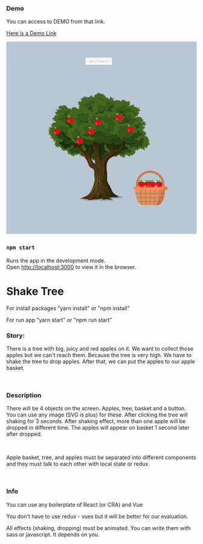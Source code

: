 ### Demo

You can access to DEMO from that link.

<p><a href="http://shaketree.surge.sh/">Here is a Demo Link</a></p>
<img src="shaketree.png" />

### `npm start`

Runs the app in the development mode.\
Open [http://localhost:3000](http://localhost:3000) to view it in the browser.

# Shake Tree

<p>For install packages "yarn install" or "npm install"</p>
<p>For run app "yarn start" or "npm run start"</p>

<h3>Story:</h3>

<p>There is a tree with big, juicy and red apples on it. We want to collect those apples but we can't reach them. Because the tree is very high. We have to shake the tree to drop apples. After that, we can put the apples to our apple basket.</p>
</br>

<h3>Description</h3>
<p>There will be 4 objects on the screen. Apples, tree, basket and a button. You can use any image (SVG is plus) for these. After clicking the tree will shaking for 3 seconds. After shaking effect, more than one apple will be dropped in different time. The apples will appear on basket 1 second later after dropped.</p>
</br>

<p>Apple basket, tree, and apples must be separated into different components and they must talk to each other with local state or redux.</p>
</br>

<h3>Info</h3>
You can use any boilerplate of React (or CRA) and Vue</br>

You don't have to use redux - vuex but it will be better for our evaluation.</br>

All effects (shaking, dropping) must be animated. You can write them with sass or javascript. It depends on you.

